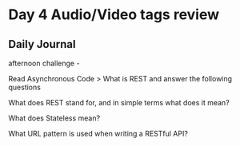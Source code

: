 # Day 4 Audio/Video tags review

## Daily Journal

afternoon challenge -

Read Asynchronous Code > What is REST and answer the following questions

What does REST stand for, and in simple terms what does it mean?



What does Stateless mean?



What URL pattern is used when writing a RESTful API?
